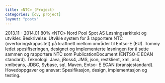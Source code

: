 ```yaml
---
title: «NTC» (Project)
categories: [cv, project]
layout: "posts"
---
```


2013.11 - 2014.01	80%	«NTC»
Nord Pool Spot AS
Løsningsarkitekt og utvikler.
Beskrivelse: Utvikle system for å rapportere NTC (overføringskapasitet) på kraftnett mellom områder til Entso-E (EU).
Tommy ledet spesifiseringen, designet og implementerte løsningen for å sette sammen og rapportere NTC som PublicationDocument (ENTSO-E ECAN standard).
Teknologi: Java, jBoss4, JMS, json, rest­klient, xml, xsd, xmlbeans, JDBC, Sybase, sql, Maven, Entso-
E ECAN (bransjestandard).
Hovedoppgaver og ansvar: Spesifikasjon, design, implementasjon og testing.